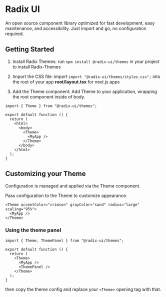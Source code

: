 # Radix UI

An open source component library optimized for fast development, easy maintenance, and accessibility. Just import and go, no configuration required.

## Getting Started

1. Install Radix Themes:
   run `npm install @radix-ui/themes` in your project to install Radix-Themes

2. Import the CSS file: import `import "@radix-ui/themes/styles.css";` into the root of your app **root/layout.tsx** for next.js apps
3. Add the Theme component: Add Theme to your application, wrapping the root component inside of body.

```tsx
import { Theme } from "@radix-ui/themes";

export default function () {
  return (
    <html>
      <body>
        <Theme>
          <MyApp />
        </Theme>
      </body>
    </html>
  );
}
```

## Customizing your Theme

Configuration is managed and applied via the Theme component.

Pass configuration to the Theme to customize appearance.

```tsx
<Theme accentColor="crimson" grayColor="sand" radius="large" scaling="95%">
  <MyApp />
</Theme>
```

### Using the theme panel

```tsx
import { Theme, ThemePanel } from "@radix-ui/themes";

export default function () {
  return (
    <Theme>
      <MyApp />
      <ThemePanel />
    </Theme>
  );
}
```
then copy the theme config and replace your `<Theme>` opening tag with that.

